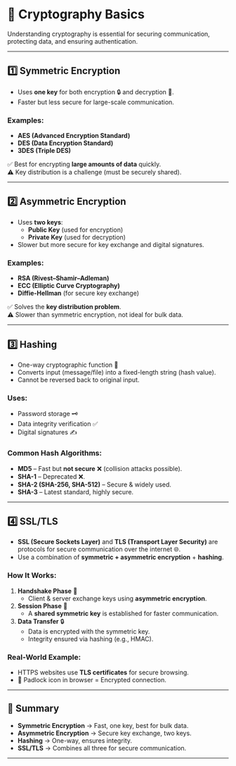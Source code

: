
# 🔐 Cryptography Basics

Understanding cryptography is essential for securing communication, protecting data, and ensuring authentication.

---

## 1️⃣ Symmetric Encryption
- Uses **one key** for both encryption 🔒 and decryption 🔑.  
- Faster but less secure for large-scale communication.  

### Examples:
- **AES (Advanced Encryption Standard)**
- **DES (Data Encryption Standard)**
- **3DES (Triple DES)**

✅ Best for encrypting **large amounts of data** quickly.  
⚠️ Key distribution is a challenge (must be securely shared).

---

## 2️⃣ Asymmetric Encryption
- Uses **two keys**:  
  - **Public Key** (used for encryption)  
  - **Private Key** (used for decryption)  
- Slower but more secure for key exchange and digital signatures.  

### Examples:
- **RSA (Rivest–Shamir–Adleman)**
- **ECC (Elliptic Curve Cryptography)**
- **Diffie-Hellman** (for secure key exchange)

✅ Solves the **key distribution problem**.  
⚠️ Slower than symmetric encryption, not ideal for bulk data.

---

## 3️⃣ Hashing
- One-way cryptographic function 🔄  
- Converts input (message/file) into a fixed-length string (hash value).  
- Cannot be reversed back to original input.  

### Uses:
- Password storage 🗝️
- Data integrity verification ✅
- Digital signatures ✍️

### Common Hash Algorithms:
- **MD5** – Fast but **not secure** ❌ (collision attacks possible).  
- **SHA-1** – Deprecated ❌.  
- **SHA-2 (SHA-256, SHA-512)** – Secure & widely used.  
- **SHA-3** – Latest standard, highly secure.  

---

## 4️⃣ SSL/TLS
- **SSL (Secure Sockets Layer)** and **TLS (Transport Layer Security)** are protocols for secure communication over the internet 🌐.  
- Use a combination of **symmetric + asymmetric encryption** + **hashing**.  

### How It Works:
1. **Handshake Phase** 🤝  
   - Client & server exchange keys using **asymmetric encryption**.  
2. **Session Phase** 🔑  
   - A **shared symmetric key** is established for faster communication.  
3. **Data Transfer** 🔒  
   - Data is encrypted with the symmetric key.  
   - Integrity ensured via hashing (e.g., HMAC).  

### Real-World Example:
- HTTPS websites use **TLS certificates** for secure browsing.  
- 🔑 Padlock icon in browser = Encrypted connection.  

---

## 📌 Summary
- **Symmetric Encryption** → Fast, one key, best for bulk data.  
- **Asymmetric Encryption** → Secure key exchange, two keys.  
- **Hashing** → One-way, ensures integrity.  
- **SSL/TLS** → Combines all three for secure communication.  

---
